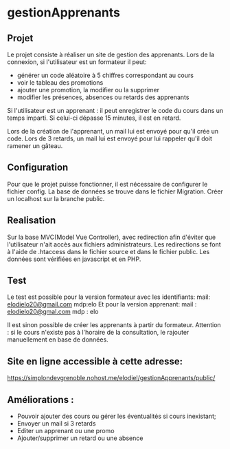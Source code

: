 # gestionApprenants

## Projet 
Le projet consiste à réaliser un site de gestion des apprenants. Lors de la connexion, si l'utilisateur est un formateur il peut: 
- générer un code aléatoire à 5 chiffres correspondant au cours
- voir le tableau des promotions
- ajouter une promotion, la modifier ou la supprimer
- modifier les présences, absences ou retards des apprenants

Si l'utilisateur est un apprenant : il peut enregistrer le code du cours dans un temps imparti. Si celui-ci dépasse 15 minutes, il est en retard. 

Lors de la création de l'apprenant, un mail lui est envoyé pour qu'il crée un code.
Lors de 3 retards, un mail lui est envoyé pour lui rappeler qu'il doit ramener un gâteau. 

## Configuration

Pour que le projet puisse fonctionner, il est nécessaire de configurer le fichier config. 
La base de données se trouve dans le fichier Migration. 
Créer un localhost sur la branche public. 

## Realisation

Sur la base MVC(Model Vue Controller), avec redirection afin d'éviter que l'utilisateur n'ait accès aux fichiers administrateurs. Les redirections se font à l'aide de .htaccess dans le fichier source et dans le fichier public.
Les données sont vérifiées en javascript et en PHP. 

## Test 
Le test est possible pour la version formateur avec les identifiants:
mail: elodielo20@gmail.com 
mdp:elo
Et pour la version apprenant: 
mail : elodielo20@gmal.com
mdp : elo

Il est sinon possible de créer les apprenants à partir du formateur.
Attention : si le cours n'existe pas à l'horaire de la consultation, le rajouter manuellement en base de données.

## Site en ligne accessible à cette adresse:

https://simplondevgrenoble.nohost.me/elodiel/gestionApprenants/public/

## Améliorations :
 - Pouvoir ajouter des cours ou gérer les éventualités si cours inexistant;
 - Envoyer un mail si 3 retards
 - Editer un apprenant ou une promo
 - Ajouter/supprimer un retard ou une absence